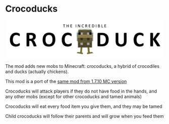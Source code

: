 # Crocoducks

![Crocoducks](./src/main/resources/assets/crocoducks/logo.png)

The mod adds new mobs to Minecraft: crocoducks, a hybrid of crocodiles and ducks (actually chickens).

This mod is a port of the [same mod from 1.7.10 MC version](https://www.curseforge.com/minecraft/mc-mods/crocoducks)

Crocoducks will attack players if they do not have food in the hands, and any other mobs (except for other crocoducks and tamed animals)

Crocoducks will eat every food item you give them, and they may be tamed

Child crocoducks will follow their parents and will grow when you feed them